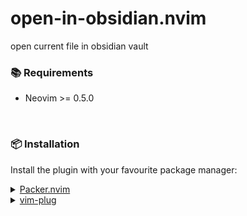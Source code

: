 # open-in-obsidian.nvim
open current file in obsidian vault

### 📚 Requirements

-   Neovim >= 0.5.0

&nbsp;

### 📦 Installation

Install the plugin with your favourite package manager:

<details>
	<summary><a href="https://github.com/wbthomason/packer.nvim">Packer.nvim</a></summary>

```lua
use({
	"zigius/open-in-obsidian.nvim",
	config = function()
		 require("open-in-obsidian.nvim")
	end,
})
```

</details>

<details>
	<summary><a href="https://github.com/junegunn/vim-plug">vim-plug</a></summary>

```vim
Plug 'zigius/open-in-obsidian.nvim',
lua << EOF
	require("open-in-obsidian.nvim")
EOF
```

</details>

&nbsp;
